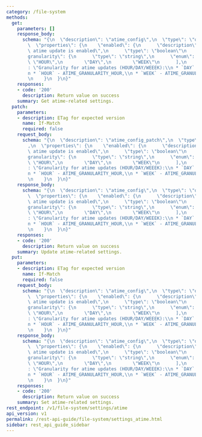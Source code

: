 ```yaml
---
category: /file-system
methods:
  get:
    parameters: []
    response_body:
      schema: "{\n  \"description\": \"atime_config\",\n  \"type\": \"object\",\n\
        \  \"properties\": {\n    \"enabled\": {\n      \"description\": \"Whether\
        \ atime update is enabled\",\n      \"type\": \"boolean\"\n    },\n    \"\
        granularity\": {\n      \"type\": \"string\",\n      \"enum\": [\n       \
        \ \"HOUR\",\n        \"DAY\",\n        \"WEEK\"\n      ],\n      \"description\"\
        : \"Granularity for atime updates (HOUR/DAY/WEEEK):\\n * `DAY` - ATIME_GRANULARITY_DAY,\\\
        n * `HOUR` - ATIME_GRANULARITY_HOUR,\\n * `WEEK` - ATIME_GRANULARITY_WEEK\"\
        \n    }\n  }\n}"
    responses:
    - code: '200'
      description: Return value on success
    summary: Get atime-related settings.
  patch:
    parameters:
    - description: ETag for expected version
      name: If-Match
      required: false
    request_body:
      schema: "{\n  \"description\": \"atime_config_patch\",\n  \"type\": \"object\"\
        ,\n  \"properties\": {\n    \"enabled\": {\n      \"description\": \"Whether\
        \ atime update is enabled\",\n      \"type\": \"boolean\"\n    },\n    \"\
        granularity\": {\n      \"type\": \"string\",\n      \"enum\": [\n       \
        \ \"HOUR\",\n        \"DAY\",\n        \"WEEK\"\n      ],\n      \"description\"\
        : \"Granularity for atime updates (HOUR/DAY/WEEEK):\\n * `DAY` - ATIME_GRANULARITY_DAY,\\\
        n * `HOUR` - ATIME_GRANULARITY_HOUR,\\n * `WEEK` - ATIME_GRANULARITY_WEEK\"\
        \n    }\n  }\n}"
    response_body:
      schema: "{\n  \"description\": \"atime_config\",\n  \"type\": \"object\",\n\
        \  \"properties\": {\n    \"enabled\": {\n      \"description\": \"Whether\
        \ atime update is enabled\",\n      \"type\": \"boolean\"\n    },\n    \"\
        granularity\": {\n      \"type\": \"string\",\n      \"enum\": [\n       \
        \ \"HOUR\",\n        \"DAY\",\n        \"WEEK\"\n      ],\n      \"description\"\
        : \"Granularity for atime updates (HOUR/DAY/WEEEK):\\n * `DAY` - ATIME_GRANULARITY_DAY,\\\
        n * `HOUR` - ATIME_GRANULARITY_HOUR,\\n * `WEEK` - ATIME_GRANULARITY_WEEK\"\
        \n    }\n  }\n}"
    responses:
    - code: '200'
      description: Return value on success
    summary: Update atime-related settings.
  put:
    parameters:
    - description: ETag for expected version
      name: If-Match
      required: false
    request_body:
      schema: "{\n  \"description\": \"atime_config\",\n  \"type\": \"object\",\n\
        \  \"properties\": {\n    \"enabled\": {\n      \"description\": \"Whether\
        \ atime update is enabled\",\n      \"type\": \"boolean\"\n    },\n    \"\
        granularity\": {\n      \"type\": \"string\",\n      \"enum\": [\n       \
        \ \"HOUR\",\n        \"DAY\",\n        \"WEEK\"\n      ],\n      \"description\"\
        : \"Granularity for atime updates (HOUR/DAY/WEEEK):\\n * `DAY` - ATIME_GRANULARITY_DAY,\\\
        n * `HOUR` - ATIME_GRANULARITY_HOUR,\\n * `WEEK` - ATIME_GRANULARITY_WEEK\"\
        \n    }\n  }\n}"
    response_body:
      schema: "{\n  \"description\": \"atime_config\",\n  \"type\": \"object\",\n\
        \  \"properties\": {\n    \"enabled\": {\n      \"description\": \"Whether\
        \ atime update is enabled\",\n      \"type\": \"boolean\"\n    },\n    \"\
        granularity\": {\n      \"type\": \"string\",\n      \"enum\": [\n       \
        \ \"HOUR\",\n        \"DAY\",\n        \"WEEK\"\n      ],\n      \"description\"\
        : \"Granularity for atime updates (HOUR/DAY/WEEEK):\\n * `DAY` - ATIME_GRANULARITY_DAY,\\\
        n * `HOUR` - ATIME_GRANULARITY_HOUR,\\n * `WEEK` - ATIME_GRANULARITY_WEEK\"\
        \n    }\n  }\n}"
    responses:
    - code: '200'
      description: Return value on success
    summary: Set atime-related settings.
rest_endpoint: /v1/file-system/settings/atime
api_version: v1
permalink: /rest-api-guide/file-system/settings_atime.html
sidebar: rest_api_guide_sidebar
---
```

